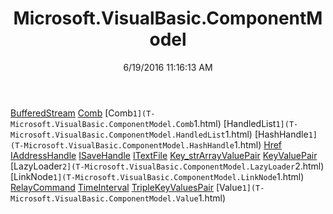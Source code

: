 ﻿---
title: Microsoft.VisualBasic.ComponentModel
date: 6/19/2016 11:16:13 AM
---

[BufferedStream](T-Microsoft.VisualBasic.ComponentModel.BufferedStream.html)
[Comb](T-Microsoft.VisualBasic.ComponentModel.Comb.html)
[Comb`1](T-Microsoft.VisualBasic.ComponentModel.Comb`1.html)
[HandledList`1](T-Microsoft.VisualBasic.ComponentModel.HandledList`1.html)
[HashHandle`1](T-Microsoft.VisualBasic.ComponentModel.HashHandle`1.html)
[Href](T-Microsoft.VisualBasic.ComponentModel.Href.html)
[IAddressHandle](T-Microsoft.VisualBasic.ComponentModel.IAddressHandle.html)
[ISaveHandle](T-Microsoft.VisualBasic.ComponentModel.ISaveHandle.html)
[ITextFile](T-Microsoft.VisualBasic.ComponentModel.ITextFile.html)
[Key_strArrayValuePair](T-Microsoft.VisualBasic.ComponentModel.Key_strArrayValuePair.html)
[KeyValuePair](T-Microsoft.VisualBasic.ComponentModel.KeyValuePair.html)
[LazyLoader`2](T-Microsoft.VisualBasic.ComponentModel.LazyLoader`2.html)
[LinkNode`1](T-Microsoft.VisualBasic.ComponentModel.LinkNode`1.html)
[RelayCommand](T-Microsoft.VisualBasic.ComponentModel.RelayCommand.html)
[TimeInterval](T-Microsoft.VisualBasic.ComponentModel.TimeInterval.html)
[TripleKeyValuesPair](T-Microsoft.VisualBasic.ComponentModel.TripleKeyValuesPair.html)
[Value`1](T-Microsoft.VisualBasic.ComponentModel.Value`1.html)

